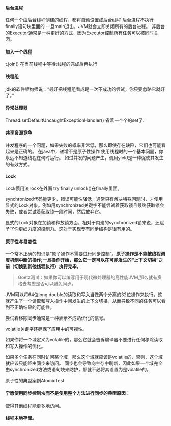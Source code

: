 
#### 后台进程
任何一个由后台线程创建的线程，都将自动设置成后台线程
后台进程不执行finally语句块里面的
一旦main退出，JVM就会立即关闭所有的后台进程。
非后台的Executor通常是一种更好的方式，因为Executor控制所有任务可以被同时关闭。

#### 加入一个线程
t.join()
在当前线程中等待t线程的完成后再执行

#### 线程组
jdk的软件架构师说：“最好把线程组看成是一次不成功的尝试，你只要忽略它就好了。”


#### 异常处理器
Thread.setDefaultUncaughtExceptionHandler()
省着一个个的set了.

#### 共享资源竞争
并发程序的一个问题，如果失败的概率非常低，那么即使存在缺陷，它们也可能看起来是正确的。
在java中，递增不是原子性操作
使用线程时的一个基本问题，你永远不知道线程在何时运行。
如过并发的问题产生，调用yield是一种促使其发生的有效方式。

#### Lock
Lock惯用法 lock在外面 try finally unlock()在finally里面。

synchronized代码量更少，错误可能性降低，通常只有解决特殊问题时，才使用显式的Lock对象。例如用synchronized关键字不能尝试着获取锁且最终获取锁会失败，或者尝试着获取锁一段时间，然后放弃它。

显式的Lock对象在加锁和释放锁方面，相对于内建的synchronized锁来说，还赋予了你更细力度的控制力。这对于实现专有同步结构是很有用的。

#### 原子性与易变性
一个常不正确的知识是“原子操作不需要进行同步控制”。**原子操作是不能被线程调度机制中断的操作;一旦操作开始，那么它一定可以在可能发生的“上下文切换”之前（切换到其他线程执行）执行完毕。**

> Goetz测试：如果你可以编写用于现代微处理器的高性能JVM,那么就有资格去考虑是否可以避免同步。

JVM可以将64位long double的读取和写入当做两个分离的32位操作来执行，这就产生了一个读取和写入操作中间发生的上下文切换，从而导致不同的任务可以看到不正确结果的可能性。

尝试着移除同步通常是一种表示不成熟优化的信号。

volatile关键字还确保了应用中的可视性。

如果你将一个域定义为volatile的，那么它就会告诉编译器不要进行任何移除读取和写入操作的优化。

如果多个任务在同时访问某个域，那么这个域就应该是volatile的，否则，这个域就应该只能经由同步来访问。
同步也会导致向主存中刷新，因此如果一个域完全由synchronized方法或语句块来防护，那就不必将其设置为是volatile的。

原子性的典型案例AtomicTest

#### 宁愿使用同步控制块而不是使用整个方法进行同步的典型原因：
使得其他线程能更多地访问。

#### 线程本地存储。
